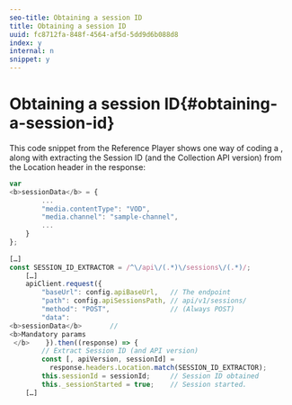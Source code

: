 ```yaml
---
seo-title: Obtaining a session ID
title: Obtaining a session ID
uuid: fc8712fa-848f-4564-af5d-5dd9d6b088d8
index: y
internal: n
snippet: y
---
```


# Obtaining a session ID{#obtaining-a-session-id}

<a id="section_pry_xby_lcb"></a>

This code snippet from the Reference Player shows one way of coding a [](../../media-collection-api/mc-api-ref/mc-api-sessions-req.md), along with extracting the Session ID (and the Collection API version) from the Location header in the response: 

```js
var  
<b>sessionData</b> = { 
        ... 
        "media.contentType": "VOD", 
        "media.channel": "sample-channel", 
        ... 
    } 
}; 
 
[…] 
const SESSION_ID_EXTRACTOR = /^\/api\/(.*)\/sessions\/(.*)/; 
    […] 
    apiClient.request({ 
        "baseUrl": config.apiBaseUrl,   // The endpoint 
        "path": config.apiSessionsPath, // api/v1/sessions/ 
        "method": "POST",               // (Always POST) 
        "data":  
<b>sessionData</b>       //  
<b>Mandatory params 
 </b>    }).then((response) => { 
        // Extract Session ID (and API version) 
        const [, apiVersion, sessionId] =  
          response.headers.Location.match(SESSION_ID_EXTRACTOR);  
        this.sessionId = sessionId;     // Session ID obtained 
        this._sessionStarted = true;    // Session started. 
    […]
```

